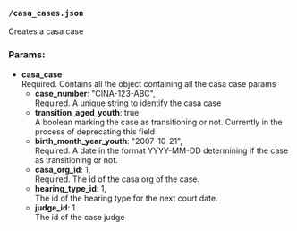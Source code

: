 ### `/casa_cases.json`  
Creates a casa case
### Params:  
 - **casa_case**  
  Required. Contains all the object containing all the casa case params
   - **case_number**: "CINA-123-ABC",  
     Required. A unique string to identify the casa case
   - **transition_aged_youth**: true,  
     A boolean marking the case as transitioning or not. Currently in the process of deprecating this field
   - **birth_month_year_youth**: "2007-10-21",  
     Required. A date in the format YYYY-MM-DD determining if the case as transitioning or not.
   - **casa_org_id**: 1,  
     Required. The id of the casa org of the case. 
   - **hearing_type_id**: 1,  
     The id of the hearing type for the next court date.
   - **judge_id**: 1  
     The id of the case judge
